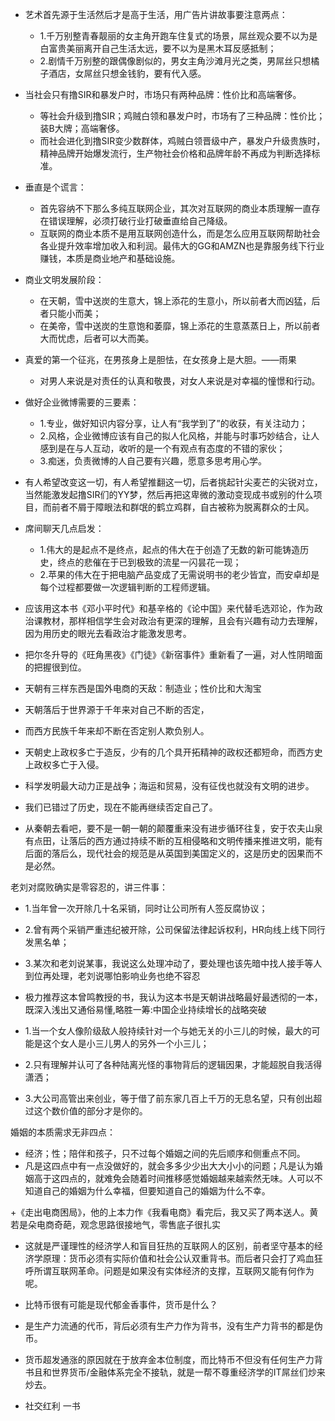 + 艺术首先源于生活然后才是高于生活，用广告片讲故事要注意两点：
     + 1.千万别整青春靓丽的女主角开跑车住复式的场景，屌丝观众要不以为是白富贵美丽离开自己生活太远，要不以为是黑木耳反感抵制；
     + 2.剧情千万别整的跟偶像剧似的，男女主角沙滩月光之类，男屌丝只想橘子酒店，女屌丝只想金钱豹，要有代入感。  
     
+ 当社会只有撸SIR和暴发户时，市场只有两种品牌：性价比和高端奢侈。
     + 等社会升级到撸SIR；鸡贼白领和暴发户时，市场有了三种品牌：性价比；装B大牌；高端奢侈。
     + 而社会进化到撸SIR变少数群体，鸡贼白领晋级中产，暴发户升级贵族时，精神品牌开始爆发流行，生产物社会价格和品牌年龄不再成为判断选择标准。

+ 垂直是个谎言：
     + 首先容纳不下那么多纯互联网企业，其次对互联网的商业本质理解一直存在错误理解，必须打破行业打破垂直给自己降级。
     + 互联网的商业本质不是用互联网创造什么，而是怎么应用互联网帮助社会各业提升效率增加收入和利润。最伟大的GG和AMZN也是靠服务线下行业赚钱，本质是商业地产和基础设施。 

 + 商业文明发展阶段：
     + 在天朝，雪中送炭的生意大，锦上添花的生意小，所以前者大而凶猛，后者只能小而美；
     + 在美帝，雪中送炭的生意饱和萎靡，锦上添花的生意蒸蒸日上，所以前者大而忧虑，后者可以大而美。

+ 真爱的第一个征兆，在男孩身上是胆怯，在女孩身上是大胆。——雨果
     + 对男人来说是对责任的认真和敬畏，对女人来说是对幸福的憧憬和行动。

 + 做好企业微博需要的三要素：
     + 1.专业，做好知识内容分享，让人有“我学到了”的收获，有关注动力；
     + 2.风格，企业微博应该有自己的拟人化风格，并能与时事巧妙结合，让人感到是在与人互动，收听的是一个有观点有态度的不错的家伙；
     + 3.痴迷，负责微博的人自己要有兴趣，愿意多思考用心学。

+ 有人希望改变这一切，有人希望推翻这一切，后者挑起针尖麦芒的尖锐对立，当然能激发起撸SIR们的YY梦，然后再把这卑微的激动变现成书或别的什么项目，而前者不屑于障眼法和群氓的鹤立鸡群，自古被称为脱离群众的士风。

+ 席间聊天几点启发：
  + 1.伟大的是起点不是终点，起点的伟大在于创造了无数的新可能铸造历史，终点的悲催在于已到极致的流星一闪昙花一现；
  + 2.苹果的伟大在于把电脑产品变成了无需说明书的老少皆宜，而安卓却是每个过程都要做一次逻辑判断的工程师逻辑。

+ 应该用这本书《邓小平时代》和基辛格的《论中国》来代替毛选邓论，作为政治课教材，那样相信学生会对政治有更深的理解，且会有兴趣有动力去理解，因为用历史的眼光去看政治才能激发思考。

+ 把尔冬升导的《旺角黑夜》《门徒》《新宿事件》重新看了一遍，对人性阴暗面的把握很到位。

+ 天朝有三样东西是国外电商的天敌：制造业；性价比和大淘宝

+ 天朝落后于世界源于千年来对自己不断的否定，
 + 而西方民族千年来却不断在否定别人欺负别人。
 + 天朝史上政权多亡于造反，少有的几个具开拓精神的政权还都短命，而西方史上政权多亡于入侵。
 + 科学发明最大动力正是战争；海运和贸易，没有征伐也就没有文明的进步。
 + 我们已错过了历史，现在不能再继续否定自己了。
 + 从秦朝去看吧，要不是一朝一朝的颠覆重来没有进步循环往复，安于农夫山泉有点田，让落后的西方通过持续不断的互相侵略和文明传播来推进文明，能有后面的落后么，现代社会的规范是从英国到美国定义的，这是历史的因果而不是必然。

 老刘对腐败确实是零容忍的，讲三件事：
 + 1.当年曾一次开除几十名采销，同时让公司所有人签反腐协议；
 + 2.曾有两个采销严重违纪被开除，公司保留法律起诉权利，HR向线上线下同行发黑名单；
 + 3.某次和老刘说某事，我说这么处理冲动了，要处理也该先暗中找人接手等人到位再处理，老刘说哪怕影响业务也绝不容忍

+ 极力推荐这本曾鸣教授的书，我认为这本书是天朝讲战略最好最透彻的一本，既深入浅出又通俗易懂,略胜一筹:中国企业持续增长的战略突破


+ 1.当一个女人像阶级敌人般持续针对一个与她无关的小三儿的时候，最大的可能是这个女人是小三儿男人的另外一个小三儿；
 + 2.只有理解并认可了各种陆离光怪的事物背后的逻辑因果，才能超脱自我活得潇洒；
 + 3.大公司高管出来创业，等于借了前东家几百上千万的无息名望，只有创出超过这个数价值的部分才是你的。

 婚姻的本质需求无非四点：
 + 经济；性；陪伴和孩子，只不过每个婚姻之间的先后顺序和侧重点不同。
 + 凡是这四点中有一点没做好的，就会多多少少出大大小小的问题；凡是认为婚姻高于这四点的，就难免会随着时间推移感觉婚姻越来越索然无味。人可以不知道自己的婚姻为什么幸福，但要知道自己的婚姻为什么不幸。

+《走出电商困局》，他的上本力作《我看电商》看完后，我又买了两本送人。黄若是朵电商奇葩，观念思路很接地气，零售底子很扎实
 + 这就是严谨理性的经济学人和盲目狂热的互联网人的区别，前者坚守基本的经济学原理：货币必须有实际价值和社会公认双重背书。而后者只会打了鸡血狂呼所谓互联网革命。问题是如果没有实体经济的支撑，互联网又能有何作为呢。

+ 比特币很有可能是现代郁金香事件，货币是什么？
 + 是生产力流通的代币，背后必须有生产力作为背书，没有生产力背书的都是伪币。
 + 货币超发通涨的原因就在于放弃金本位制度，而比特币不但没有任何生产力背书且和世界货币/金融体系完全不接轨，就是一帮不尊重经济学的IT屌丝们炒来炒去。

+ 社交红利 一书 

